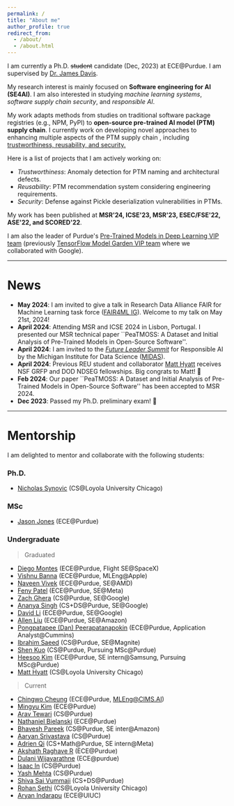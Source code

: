 ```yaml
---
permalink: /
title: "About me"
author_profile: true
redirect_from: 
  - /about/
  - /about.html
---
```



I am currently a Ph.D. ~~student~~ candidate (Dec, 2023) at ECE@Purdue. I am supervised by [Dr. James Davis](https://davisjam.github.io/).

My research interest is mainly focused on **Software engineering for AI (SE4AI)**. I am also interested in studying *machine learning systems*, *software supply chain security*, and *responsible AI*.

My work adapts methods from studies on traditional software package registries (e.g., NPM, PyPI) to **open-source pre-trained AI model (PTM) supply chain**. I currently work on developing novel approaches to enhancing multiple aspects of the PTM supply chain , including <ins>trustworthiness, reusability, and security<ins>.

Here is a list of projects that I am actively working on:
- _Trustworthiness_: Anomaly detection for PTM naming and architectural defects.
- _Reusability_: PTM recommendation system considering engineering requirements.
- _Security_: Defense against Pickle deserialization vulnerabilities in PTMs.

My work has been published at **MSR'24, ICSE'23, MSR'23, ESEC/FSE'22, ASE'22, and SCORED'22**.

I am also the leader of Purdue's [Pre-Trained Models in Deep Learning VIP team](https://engineering.purdue.edu/VIP/teams/tensorflow) (previously [TensorFlow Model Garden VIP team](https://engineering.purdue.edu/VIP/teams/pretrained-models-in-deep-learning) where we collaborated with Google).

--- 

# News

- **May 2024**: I am invited to give a talk in Research Data Alliance FAIR for Machine Learning task force ([FAIR4ML IG](https://nam04.safelinks.protection.outlook.com/?url=https%3A%2F%2Fwww.rd-alliance.org%2Fgroups%2Ffair-for-machine-learning-fair4ml-ig&data=05%7C02%7Cjiang784%40purdue.edu%7Cbee2275040f0419d18fe08dc63aea758%7C4130bd397c53419cb1e58758d6d63f21%7C0%7C0%7C638494848986273807%7CUnknown%7CTWFpbGZsb3d8eyJWIjoiMC4wLjAwMDAiLCJQIjoiV2luMzIiLCJBTiI6Ik1haWwiLCJXVCI6Mn0%3D%7C0%7C%7C%7C&sdata=tW7fFIZ7owYg5X13BQwj2YTpC6OccYQzI7YfcCgcSC4%3D&reserved=0)). Welcome to my talk on May 21st, 2024!
- **April 2024**: Attending MSR and ICSE 2024 in Lisbon, Portugal. I presented our MSR technical paper ``PeaTMOSS: A Dataset and Initial Analysis of Pre-Trained Models in Open-Source Software''.
- **April 2024**: I am invited to the [*Future Leader Summit*](https://midas.umich.edu/future-leaders-summit-2024/) for Responsible AI by the Michigan Institute for Data Science ([MIDAS](https://midas.umich.edu/)).
- **April 2024**: Previous REU student and collaborator [Matt Hyatt](https://mhyatt000.github.io/) receives NSF GRFP and DOD NDSEG fellowships. Big congrats to Matt! 🎉
- **Feb 2024**: Our paper ``PeaTMOSS: A Dataset and Initial Analysis of Pre-Trained Models in Open-Source Software'' has been accepted to MSR 2024.
- **Dec 2023**: Passed my Ph.D. preliminary exam! 🎉

--- 

# Mentorship
I am delighted to mentor and collaborate with the following students:

### Ph.D.
- [Nicholas Synovic](https://www.linkedin.com/in/nsynovic/) (CS@Loyola University Chicago)

### MSc
- [Jason Jones](https://www.linkedin.com/in/jonesjasonh/) (ECE@Purdue)


### Undergraduate
> Graduated
- [Diego Montes](https://www.linkedin.com/in/montes-diego/) (ECE@Purdue, Flight SE@SpaceX)
- [Vishnu Banna](https://www.linkedin.com/in/vishnubanna/) (ECE@Purdue, MLEng@Apple)
- [Naveen Vivek](https://www.linkedin.com/in/naveen-vivek/) (ECE@Purdue, SE@AMD)
- [Feny Patel](https://www.linkedin.com/in/feny-patel/) (ECE@Purdue, SE@Meta) 
- [Zach Ghera](https://www.linkedin.com/in/zghera/) (CS@Purdue, SE@Google)
- [Ananya Singh](https://www.linkedin.com/in/imananyasingh/) (CS+DS@Purdue, SE@Google)
- [David Li](https://www.linkedin.com/in/davidli12/) (ECE@Purdue, SE@Google)
- [Allen Liu](https://www.linkedin.com/in/lenliu3/) (ECE@Purdue, SE@Amazon)
- [Pongpatapee (Dan) Peerapatanapokin](https://www.linkedin.com/in/pongpatapee-peerapatanapokin/) (ECE@Purdue, Application Analyst@Cummins)
- [Ibrahim Saeed](https://www.linkedin.com/in/ibrahimsaeed1/) (CS@Purdue, SE@Magnite)
- [Shen Kuo](https://www.linkedin.com/in/shen-kuo-8a7a821b0/) (CS@Purdue, Pursuing MSc@Purdue)
- [Heesoo Kim](https://www.linkedin.com/in/heesookiim/) (ECE@Purdue, SE intern@Samsung, Pursuing MSc@Purdue)
- [Matt Hyatt](https://mhyatt000.github.io/) (CS@Loyola University Chicago)

> Current 
- [Chingwo Cheung](https://www.linkedin.com/in/chingwo-cheung/) (ECE@Purdue, MLEng@CIMS.AI)
- [Mingyu Kim](https://www.linkedin.com/in/mingyu-ck-kim/) (ECE@Purdue)
- [Arav Tewari](https://www.linkedin.com/in/arav-tewari/) (CS@Purdue)
- [Nathaniel Bielanski](https://www.linkedin.com/in/nathaniel-bielanski-902780227/) (ECE@Purdue)
- [Bhavesh Pareek](https://www.linkedin.com/in/bhavesh-pareek/) (CS@Purdue, SE inter@Amazon)
- [Aaryan Srivastava](https://www.linkedin.com/in/aaryansriva/) (CS@Purdue)
- [Adrien Qi](https://www.linkedin.com/in/aqi/) (CS+Math@Purdue, SE intern@Meta)
- [Akshath Raghave R](https://www.linkedin.com/in/akshathrr/) (ECE@Purdue)
- [Dulani Wijayarathne](https://www.linkedin.com/in/dulaninw/) (ECE@purdue)
- [Isaac In](https://www.linkedin.com/in/isaac-in-a725941b9/) (CS@Purdue)
- [Yash Mehta](https://www.linkedin.com/in/yash-mehta2005/) (CS@Purdue)
- [Shiva Sai Vummaji](https://www.linkedin.com/in/shiva-sai-vummaji/) (CS+DS@Purdue)
- [Rohan Sethi](https://ssl.cs.luc.edu/author/rohan-sethi/) (CS@Loyola University Chicago)
- [Aryan Indarapu](https://www.linkedin.com/in/aryanindarapu/) (ECE@UIUC)
